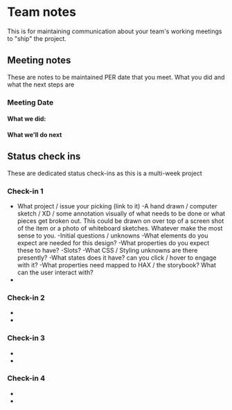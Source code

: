 # Team notes
This is for maintaining communication about your team's working meetings to "ship" the project.

## Meeting notes
These are notes to be maintained PER date that you meet. What you did and what the next steps are
### Meeting Date

#### What we did:


#### What we'll do next


## Status check ins
These are dedicated status check-ins as this is a multi-week project
### Check-in 1
- What project / issue your picking (link to it)
-A hand drawn / computer sketch / XD / some annotation visually of what needs to be done or what pieces get broken out. This could be drawn on over top of a screen shot of the item or a photo of whiteboard sketches. Whatever make the most sense to you.
-Initial questions / unknowns
-What elements do you expect are needed for this design?
-What properties do you expect these to have?
-Slots?
-What CSS / Styling unknowns are there presently?
-What states does it have? can you click / hover to engage with it?
-What properties need mapped to HAX / the storybook? What can the user interact with?
- 
### Check-in 2
- 
- 
### Check-in 3
- 
- 
### Check-in 4
- 
- 
